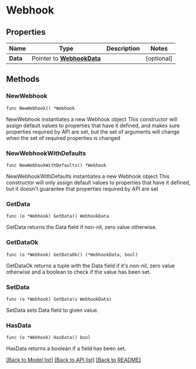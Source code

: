 # Webhook

## Properties

Name | Type | Description | Notes
------------ | ------------- | ------------- | -------------
**Data** | Pointer to [**WebhookData**](WebhookData.md) |  | [optional] 

## Methods

### NewWebhook

`func NewWebhook() *Webhook`

NewWebhook instantiates a new Webhook object
This constructor will assign default values to properties that have it defined,
and makes sure properties required by API are set, but the set of arguments
will change when the set of required properties is changed

### NewWebhookWithDefaults

`func NewWebhookWithDefaults() *Webhook`

NewWebhookWithDefaults instantiates a new Webhook object
This constructor will only assign default values to properties that have it defined,
but it doesn't guarantee that properties required by API are set

### GetData

`func (o *Webhook) GetData() WebhookData`

GetData returns the Data field if non-nil, zero value otherwise.

### GetDataOk

`func (o *Webhook) GetDataOk() (*WebhookData, bool)`

GetDataOk returns a tuple with the Data field if it's non-nil, zero value otherwise
and a boolean to check if the value has been set.

### SetData

`func (o *Webhook) SetData(v WebhookData)`

SetData sets Data field to given value.

### HasData

`func (o *Webhook) HasData() bool`

HasData returns a boolean if a field has been set.


[[Back to Model list]](../README.md#documentation-for-models) [[Back to API list]](../README.md#documentation-for-api-endpoints) [[Back to README]](../README.md)


